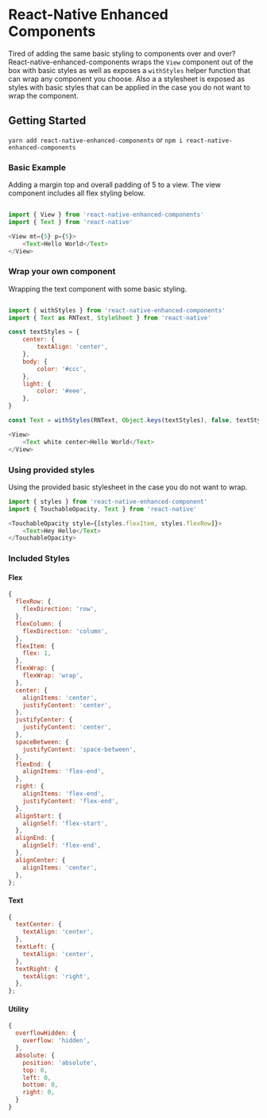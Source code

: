 # React-Native Enhanced Components

Tired of adding the same basic styling to components over and over? React-native-enhanced-components wraps the `View` component out of the box with basic styles as well as exposes a `withStyles` helper function that can wrap any component you choose. Also a a stylesheet is exposed as styles with basic styles that can be applied in the case you do not want to wrap the component.

## Getting Started
`yarn add react-native-enhanced-components` or `npm i react-native-enhanced-components`

### Basic Example
Adding a margin top and overall padding of 5 to a view. The view component includes all flex styling below.

````javascript

import { View } from 'react-native-enhanced-components'
import { Text } from 'react-native'

<View mt={5} p={5}>
	<Text>Hello World</Text>
</View>

````

### Wrap your own component
Wrapping the text component with some basic styling.
````javascript

import { withStyles } from 'react-native-enhanced-components'
import { Text as RNText, StyleSheet } from 'react-native'

const textStyles = {
	center: {
    	textAlign: 'center',
  	},
  	body: {
    	color: '#ccc',
  	},
  	light: {
    	color: '#eee',
  	},
}

const Text = withStyles(RNText, Object.keys(textStyles), false, textStyles);

<View>
	<Text white center>Hello World</Text>
</View>
````

### Using provided styles
Using the provided basic stylesheet in the case you do not want to wrap.
````javascript
import { styles } from 'react-native-enhanced-component'
import { TouchableOpacity, Text } from 'react-native'

<TouchableOpacity style={[styles.flexItem, styles.flexRow]}>
	<Text>Hey Hello</Text>
</TouchableOpacity>
````

### Included Styles
#### Flex
````javascript
{
  flexRow: {
    flexDirection: 'row',
  },
  flexColumn: {
    flexDirection: 'column',
  },
  flexItem: {
    flex: 1,
  },
  flexWrap: {
    flexWrap: 'wrap',
  },
  center: {
    alignItems: 'center',
    justifyContent: 'center',
  },
  justifyCenter: {
    justifyContent: 'center',
  },
  spaceBetween: {
    justifyContent: 'space-between',
  },
  flexEnd: {
    alignItems: 'flex-end',
  },
  right: {
    alignItems: 'flex-end',
    justifyContent: 'flex-end',
  },
  alignStart: {
    alignSelf: 'flex-start',
  },
  alignEnd: {
    alignSelf: 'flex-end',
  },
  alignCenter: {
    alignItems: 'center',
  },
};
````
#### Text
````javascript
{
  textCenter: {
    textAlign: 'center',
  },
  textLeft: {
    textAlign: 'center',
  },
  textRight: {
    textAlign: 'right',
  },
};
````
#### Utility
````javascript
{
  overflowHidden: {
    overflow: 'hidden',
  },
  absolute: {
    position: 'absolute',
    top: 0,
    left: 0,
    bottom: 0,
    right: 0,
  }
}
````